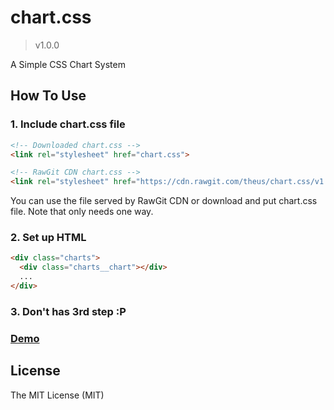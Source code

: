 # chart.css

> v1.0.0

A Simple CSS Chart System

## How To Use

### 1. Include chart.css file

```html
<!-- Downloaded chart.css -->
<link rel="stylesheet" href="chart.css">

<!-- RawGit CDN chart.css -->
<link rel="stylesheet" href="https://cdn.rawgit.com/theus/chart.css/v1.0.0/dist/chart.css" /> 
```

You can use the file served by RawGit CDN or download and put chart.css file. Note that only needs one way.

### 2. Set up HTML

```html
<div class="charts">
  <div class="charts__chart"></div>
  ...
</div>
```

### 3. Don't has 3rd step :P

### [Demo](http://theus.github.io/chart.css/)

## License

The MIT License (MIT)